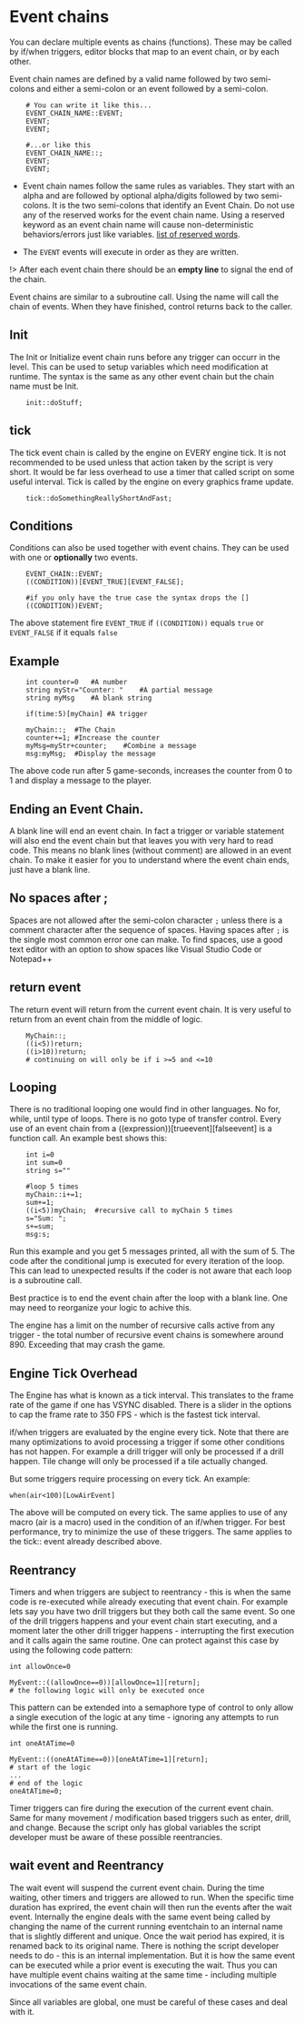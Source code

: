 # Event chains
You can declare multiple events as chains (functions). These may be called by if/when triggers, editor blocks that map to an event chain, or by each other.

Event chain names are defined by a valid name followed by two semi-colons and either a semi-colon or an event followed by a semi-colon.

```
	# You can write it like this...
	EVENT_CHAIN_NAME::EVENT;
	EVENT;
	EVENT; 

	#...or like this
	EVENT_CHAIN_NAME::;
	EVENT;
	EVENT;
```

- Event chain names follow the same rules as variables. They start with an alpha and are followed by optional alpha/digits followed by two semi-colons. It is the two semi-colons that identify an Event Chain. Do not use any of the reserved works for the event chain name. Using a reserved keyword as an event chain name will cause non-deterministic behaviors/errors just like variables. [list of reserved words](_pages/ReservedWords).

- The `EVENT` events will execute in order as they are written.

!> After each event chain there should be an **empty line** to signal the end of the chain.

Event chains are similar to a subroutine call. Using the name will call the chain of events. When they have finished, control returns back to the caller.

## Init
The Init or Initialize event chain runs before any trigger can occurr in the level. This can be used to setup variables which need modification at runtime. The syntax is the same as any other event chain but the chain name must be Init.

```
	init::doStuff;
```

## tick
The tick event chain is called by the engine on EVERY engine tick. It is not recommended to be used unless that action taken by the script is very short. It would be far less overhead to use a timer that called script on some useful interval. Tick is called by the engine on every graphics frame update. 

```
	tick::doSomethingReallyShortAndFast;
```

## Conditions
Conditions can also be used together with event chains. They can be used with one or **optionally** two events.

```mms
	EVENT_CHAIN::EVENT;
	((CONDITION))[EVENT_TRUE][EVENT_FALSE];
	
	#if you only have the true case the syntax drops the []
	((CONDITION))EVENT;
```



The above statement fire `EVENT_TRUE` if ``((CONDITION))`` equals `true` or `EVENT_FALSE` if it equals `false`
## Example

```mms
	int counter=0	#A number
	string myStr="Counter: "	#A partial message
	string myMsg	#A blank string

	if(time:5)[myChain]	#A trigger
	
	myChain::;	#The Chain
	counter+=1;	#Increase the counter
	myMsg=myStr+counter;	#Combine a message
	msg:myMsg;	#Display the message
```
	
The above code run after 5 game-seconds, increases the counter from 0 to 1 and display a message to the player.

## Ending an Event Chain.

A blank line will end an event chain. In fact a trigger or variable statement will also end the event chain but that leaves you with very hard to read code. This means no blank lines (without comment) are allowed in an event chain. To make it easier for you to understand where the event chain ends, just have a blank line.

## No spaces after ;
Spaces are not allowed after the semi-colon character `;`  unless there is a comment character after the sequence of spaces.  Having spaces after `;` is the single most common error one can make. To find spaces, use a good text editor with an option to show spaces like Visual Studio Code or Notepad++

## return event

The return event will return from the current event chain. It is very useful to return from an event chain from the middle of logic.
```
    MyChain::;
    ((i<5))return;
    ((i>10))return;
    # continuing on will only be if i >=5 and <=10
```

## Looping

There is no traditional looping one would find in other languages. No for, while, until type of loops. There is no goto type of transfer control.
Every use of an event chain from a ((expression))[trueevent][falseevent] is a function call. An example best shows this:
```
    int i=0
    int sum=0
    string s=""

    #loop 5 times
    myChain::i+=1;
    sum+=1;
    ((i<5))myChain;  #recursive call to myChain 5 times
    s="Sum: ";
    s+=sum;
    msg:s;
```
Run this example and you get 5 messages printed, all with the sum of 5.  The code after the conditional jump is executed for every iteration of the loop.  This can lead to unexpected results if the coder is not aware that each loop is a subroutine call.

Best practice is to end the event chain after the loop with a blank line. One may need to reorganize your logic to achive this.

The engine has a limit on the number of recursive calls active from any trigger - the total number of recursive event chains is somewhere around 890. Exceeding that may crash the game.

## Engine Tick Overhead

The Engine has what is known as a tick interval. This translates to the frame rate of the game if one has VSYNC disabled. There is a slider in the options to cap the frame rate to 350 FPS - which is the fastest tick interval.

if/when triggers are evaluated by the engine every tick. Note that there are many optimizations to avoid processing a trigger if some other conditions has not happen. For example a drill trigger will only be processed if a drill happen. Tile change will only be processed if a tile actually changed.

But some triggers require processing on every tick. An example:

```mms
when(air<100)[LowAirEvent]
```

The above will be computed on every tick. The same applies to use of any macro (air is a  macro) used in the condition of an if/when trigger. For best performance, try to minimize the use of these triggers.  The same applies to the tick:: event already described above.

##  Reentrancy

Timers and when triggers are subject to reentrancy - this is when the same code is re-executed while already executing that event chain.  For example lets say you have two drill triggers but they both call the same event. So one of the drill triggers happens and your event chain start executing, and a moment later the other drill trigger happens - interrupting the first execution and it calls again the same routine. One can protect against this case by using the following code pattern:
```
int allowOnce=0

MyEvent::((allowOnce==0))[allowOnce=1][return];
# the following logic will only be executed once
```
This pattern can be extended into a semaphore type of control to only allow a single execution of the logic at any time - ignoring any attempts to run while the first one is running.
```
int oneAtATime=0

MyEvent::((oneAtATime==0))[oneAtATime=1][return];
# start of the logic
...
# end of the logic
oneAtATime=0;
```

Timer triggers can fire during the execution of the current event chain. Same for many movement / modification based triggers such as enter, drill, and change. Because the script only has global variables the script developer must be aware of these possible reentrancies.

## wait event and Reentrancy
The wait event will suspend the current event chain. During the time waiting, other timers and triggers are allowed to run. When the specific time duration has exprired, the event chain will then run the events after the wait event. Internally the engine deals with the same event being called by changing the name of the current running eventchain to an internal name that is slightly different and unique. Once the wait period has expired, it is renamed back to its original name.  There is nothing the script developer needs to do - this is an internal implementation. But it is how the same event can be executed while a prior event is executing the wait. Thus you can have multiple event chains waiting at the same time - including multiple invocations of the same event chain.

Since all variables are global, one must be careful of these cases and deal with it.
